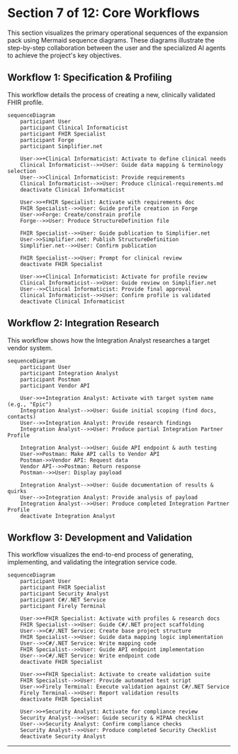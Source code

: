 # Section 7 of 12: Core Workflows

This section visualizes the primary operational sequences of the expansion pack using Mermaid sequence diagrams. These diagrams illustrate the step-by-step collaboration between the user and the specialized AI agents to achieve the project's key objectives.

## Workflow 1: Specification & Profiling

This workflow details the process of creating a new, clinically validated FHIR profile.

```mermaid
sequenceDiagram
    participant User
    participant Clinical Informaticist
    participant FHIR Specialist
    participant Forge
    participant Simplifier.net

    User->>+Clinical Informaticist: Activate to define clinical needs
    Clinical Informaticist-->>User: Guide data mapping & terminology selection
    User-->>Clinical Informaticist: Provide requirements
    Clinical Informaticist-->>User: Produce clinical-requirements.md
    deactivate Clinical Informaticist

    User->>+FHIR Specialist: Activate with requirements doc
    FHIR Specialist-->>User: Guide profile creation in Forge
    User->>Forge: Create/constrain profile
    Forge-->>User: Produce StructureDefinition file
    
    FHIR Specialist-->>User: Guide publication to Simplifier.net
    User->>Simplifier.net: Publish StructureDefinition
    Simplifier.net-->>User: Confirm publication
    
    FHIR Specialist-->>User: Prompt for clinical review
    deactivate FHIR Specialist

    User->>+Clinical Informaticist: Activate for profile review
    Clinical Informaticist-->>User: Guide review on Simplifier.net
    User-->>Clinical Informaticist: Provide final approval
    Clinical Informaticist-->>User: Confirm profile is validated
    deactivate Clinical Informaticist
```

## Workflow 2: Integration Research

This workflow shows how the Integration Analyst researches a target vendor system.

```mermaid
sequenceDiagram
    participant User
    participant Integration Analyst
    participant Postman
    participant Vendor API

    User->>+Integration Analyst: Activate with target system name (e.g., "Epic")
    Integration Analyst-->>User: Guide initial scoping (find docs, contacts)
    User-->>Integration Analyst: Provide research findings
    Integration Analyst-->>User: Produce partial Integration Partner Profile

    Integration Analyst-->>User: Guide API endpoint & auth testing
    User->>Postman: Make API calls to Vendor API
    Postman->>Vendor API: Request data
    Vendor API-->>Postman: Return response
    Postman-->>User: Display payload

    Integration Analyst-->>User: Guide documentation of results & quirks
    User-->>Integration Analyst: Provide analysis of payload
    Integration Analyst-->>User: Produce completed Integration Partner Profile
    deactivate Integration Analyst
```

## Workflow 3: Development and Validation

This workflow visualizes the end-to-end process of generating, implementing, and validating the integration service code.

```mermaid
sequenceDiagram
    participant User
    participant FHIR Specialist
    participant Security Analyst
    participant C#/.NET Service
    participant Firely Terminal

    User->>+FHIR Specialist: Activate with profiles & research docs
    FHIR Specialist-->>User: Guide C#/.NET project scaffolding
    User-->>C#/.NET Service: Create base project structure
    FHIR Specialist-->>User: Guide data mapping logic implementation
    User-->>C#/.NET Service: Write mapping code
    FHIR Specialist-->>User: Guide API endpoint implementation
    User-->>C#/.NET Service: Write endpoint code
    deactivate FHIR Specialist

    User->>+FHIR Specialist: Activate to create validation suite
    FHIR Specialist-->>User: Provide automated test script
    User->>Firely Terminal: Execute validation against C#/.NET Service
    Firely Terminal-->>User: Report validation results
    deactivate FHIR Specialist

    User->>+Security Analyst: Activate for compliance review
    Security Analyst-->>User: Guide security & HIPAA checklist
    User-->>Security Analyst: Confirm compliance checks
    Security Analyst-->>User: Produce completed Security Checklist
    deactivate Security Analyst
```

---
